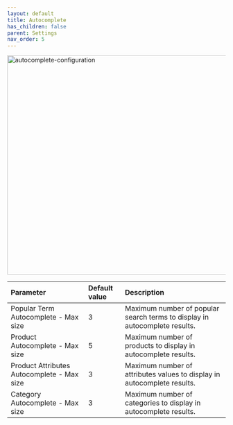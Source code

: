 ```yaml
---
layout: default
title: Autocomplete
has_children: false
parent: Settings
nav_order: 5
---
```


<img width="506" alt="autocomplete-configuration" src="https://user-images.githubusercontent.com/98949123/155970323-b820d955-f670-4cc1-82f0-51dfd4e3d7e9.PNG">

| Parameter    |Default value| Description |
|:-------------|:------|:------|
|Popular Term Autocomplete - Max size|3|Maximum number of popular search terms to display in autocomplete results.|
|Product Autocomplete - Max size|5|Maximum number of products to display in autocomplete results.|
|Product Attributes Autocomplete - Max size|3|Maximum number of attributes values to display in autocomplete results.|
|Category Autocomplete - Max size|3|Maximum number of categories to display in autocomplete results.|



